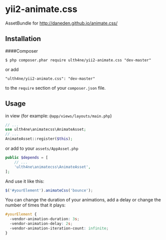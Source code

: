 # yii2-animate.css
AssetBundle for http://daneden.github.io/animate.css/

## Installation

####Composer

```
$ php composer.phar require ulth4ne/yii2-animate.css "dev-master"
```

or add

```
"ulth4ne/yii2-animate.css": "dev-master"
```

to the ```require``` section of your `composer.json` file.

## Usage

in view (for example: ```@app/views/layouts/main.php```)

```php
// ...
use ulth4ne\animatecss\AnimateAsset;
// ...
AnimateAsset::register($this);
```

or add to your ```assets/AppAsset.php```

```php
public $depends = [
    // ...
    'ulth4ne\animatecss\AnimateAsset',
];
```

And use it like this:

```javascript
$('#yourElement').animateCss('bounce');
```

You can change the duration of your animations, add a delay or change the number of times that it plays:

```css
#yourElement {
  -vendor-animation-duration: 3s;
  -vendor-animation-delay: 2s;
  -vendor-animation-iteration-count: infinite;
}
```